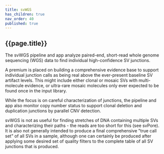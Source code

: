 ```yaml
---
title: svWGS
has_children: true
nav_order: 40
published: true
---
```


## {{page.title}}

The svWGS pipeline and app analyze paired-end, short-read whole genome sequencing (WGS)
data to find individual high-confidence SV junctions. 

A premium is placed
on building a comprehensive evidence base to support individual junction calls
as being real above the ever-present baseline SV artifact levels.  This might include either
clonal or mosaic SVs with multi-molecule evidence, or ultra-rare mosaic molecules
only ever expected to be found once in the input library.

While the focus is on careful characterization of junctions, the
pipeline and app also monitor copy number status to support
clonal deletion and duplication junctions by parallel CNV detection. 

svWGS is not as useful for finding stretches of DNA containing multiple SVs
and characterizing their paths - the reads are too short for this (see svPore). 
It is also not generally intended to produce
a final comprehensive "true call set" of all SVs in a sample, although one
can certainly be produced after applying some desired set of quality filters
to the complete table of all SV junctions that is produced.
